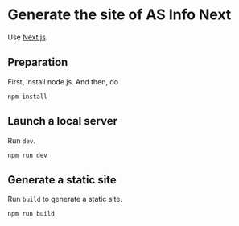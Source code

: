 # Generate the site of AS Info Next

Use [Next.js](https://nextjs.org/).


## Preparation

First, install node.js. And then, do

    npm install

## Launch a local server

Run `dev`.

    npm run dev

## Generate a static site


Run `build` to generate a static site.

    npm run build


